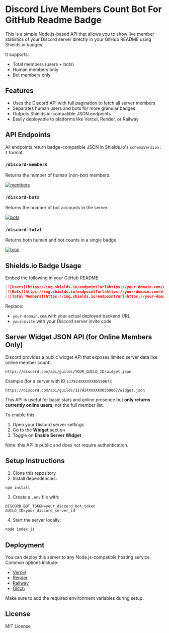 # Discord Live Members Count Bot For GitHub Readme Badge

This is a simple Node.js-based API that allows you to show live member statistics of your Discord server directly in your GitHub README using Shields.io badges.

It supports:

* Total members (users + bots)
* Human members only
* Bot members only

## Features

* Uses the Discord API with full pagination to fetch all server members
* Separates human users and bots for more granular badges
* Outputs Shields.io-compatible JSON endpoints
* Easily deployable to platforms like Vercel, Render, or Railway

## API Endpoints

All endpoints return badge-compatible JSON in Shields.io's `schemaVersion: 1` format.

### `/discord-members`

Returns the number of human (non-bot) members.

[![members](https://discord-live-members-count-bot.vercel.app/api/discord-members?guildId=1179245642770559067)](https://discord.gg/MhZn5Nc39h)


### `/discord-bots`

Returns the number of bot accounts in the server.

[![bots](https://img.shields.io/endpoint?url=https://discord-live-members-count-bot.vercel.app/api/discord-bots?guildId=1179245642770559067)](https://discord.gg/YOUR_INVITE)


### `/discord-total`

Returns both human and bot counts in a single badge.

[![total](https://img.shields.io/endpoint?url=https://discord-live-members-count-bot.vercel.app/api/discord-total?guildId=1179245642770559067)](https://discord.gg/YOUR_INVITE)


## Shields.io Badge Usage

Embed the following in your GitHub README:

```md
[![Users](https://img.shields.io/endpoint?url=https://your-domain.com/discord-members)](https://discord.gg/yourinvite)
[![Bots](https://img.shields.io/endpoint?url=https://your-domain.com/discord-bots)](https://discord.gg/yourinvite)
[![Total Members](https://img.shields.io/endpoint?url=https://your-domain.com/discord-total)](https://discord.gg/yourinvite)
```

Replace:

* `your-domain.com` with your actual deployed backend URL
* `yourinvite` with your Discord server invite code

## Server Widget JSON API (for Online Members Only)

Discord provides a public widget API that exposes limited server data like online member count:

```
https://discord.com/api/guilds/YOUR_GUILD_ID/widget.json
```

Example (for a server with ID `117924XXXXXX0559067`):

```
https://discord.com/api/guilds/117924XXXXXX0559067/widget.json
```

This API is useful for basic stats and online presence but **only returns currently online users**, not the full member list.

To enable this:

1. Open your Discord server settings
2. Go to the **Widget** section
3. Toggle on **Enable Server Widget**

Note: this API is public and does not require authentication.

## Setup Instructions

1. Clone this repository
2. Install dependencies:

```bash
npm install
```

3. Create a `.env` file with:

```env
DISCORD_BOT_TOKEN=your_discord_bot_token
GUILD_ID=your_discord_server_id
```

4. Start the server locally:

```bash
node index.js
```

## Deployment

You can deploy this server to any Node.js-compatible hosting service. Common options include:

* [Vercel](https://vercel.com/)
* [Render](https://render.com/)
* [Railway](https://railway.app/)
* [Glitch](https://glitch.com/)

Make sure to add the required environment variables during setup.

## License

MIT License
